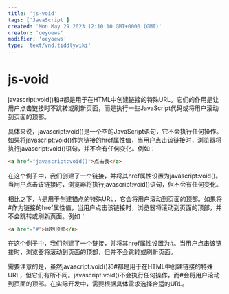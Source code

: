 ```yaml
---
title: 'js-void'
tags: ['JavaScript']
created: 'Mon May 29 2023 12:10:10 GMT+0000 (GMT)'
creator: 'oeyoews'
modifier: 'oeyoews'
type: 'text/vnd.tiddlywiki'
---
```


# js-void

javascript:void()和#都是用于在HTML中创建链接的特殊URL。它们的作用是让用户点击链接时不跳转或刷新页面，而是执行一些JavaScript代码或将用户滚动到页面的顶部。

具体来说，javascript:void()是一个空的JavaScript语句，它不会执行任何操作。如果将javascript:void()作为链接的href属性值，当用户点击该链接时，浏览器将执行javascript:void()语句，并不会有任何变化。例如：

```html
<a href="javascript:void()">点击我</a>
```

在这个例子中，我们创建了一个链接，并将其href属性设置为javascript:void()。当用户点击该链接时，浏览器将执行javascript:void()语句，但不会有任何变化。

相比之下，#是用于创建锚点的特殊URL，它会将用户滚动到页面的顶部。如果将#作为链接的href属性值，当用户点击该链接时，浏览器将滚动到页面的顶部，并不会跳转或刷新页面。例如：

```html
<a href="#">回到顶部</a>
```

在这个例子中，我们创建了一个链接，并将其href属性设置为#。当用户点击该链接时，浏览器将滚动到页面的顶部，但并不会跳转或刷新页面。

需要注意的是，虽然javascript:void()和#都是用于在HTML中创建链接的特殊URL，但它们有所不同。javascript:void()不会执行任何操作，而#会将用户滚动到页面的顶部。在实际开发中，需要根据具体需求选择合适的URL。
